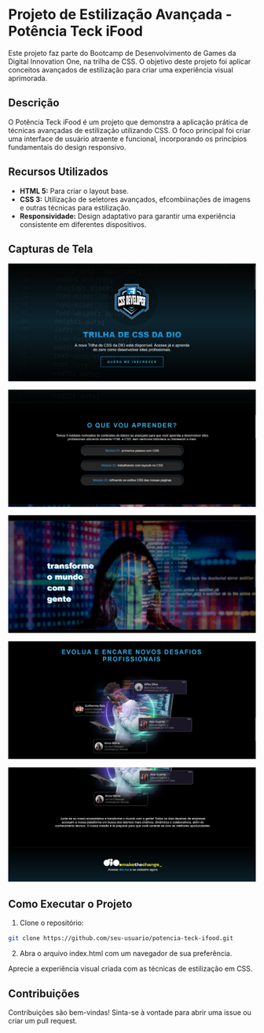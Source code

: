 # Projeto de Estilização Avançada - Potência Teck iFood

Este projeto faz parte do Bootcamp de Desenvolvimento de Games da Digital Innovation One, na trilha de CSS. O objetivo deste projeto foi aplicar conceitos avançados de estilização para criar uma experiência visual aprimorada.

## Descrição

O Potência Teck iFood é um projeto que demonstra a aplicação prática de técnicas avançadas de estilização utilizando CSS. O foco principal foi criar uma interface de usuário atraente e funcional, incorporando os princípios fundamentais do design responsivo.

## Recursos Utilizados

- **HTML 5:** Para criar o layout base.
- **CSS 3:** Utilização de seletores avançados, efcombiinações de imagens e outras técnicas para estilização.
- **Responsividade:** Design adaptativo para garantir uma experiência consistente em diferentes dispositivos.


## Capturas de Tela

![Alt text](./assets/images/images-md/image.png)

![Alt text](./assets/images/images-md/image-1.png)

![Alt text](./assets/images/images-md/image-2.png)

![Alt text](./assets/images/images-md/image-3.png)

![Alt text](./assets/images/images-md/image-4.png)



## Como Executar o Projeto

1. Clone o repositório:

```bash
git clone https://github.com/seu-usuario/potencia-teck-ifood.git
```

2. Abra o arquivo index.html com um navegador de sua preferência.


Aprecie a experiência visual criada com as técnicas de estilização em CSS.

## Contribuições
Contribuições são bem-vindas! Sinta-se à vontade para abrir uma issue ou criar um pull request.

